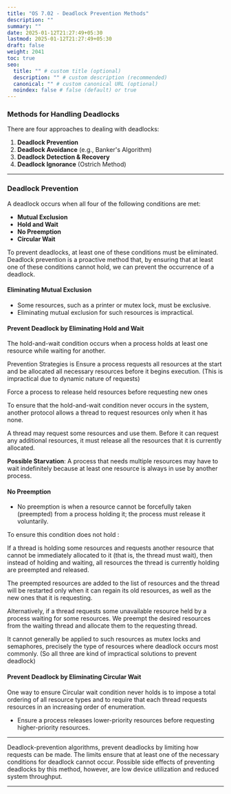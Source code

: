 ```yaml
---
title: "OS 7.02 - Deadlock Prevention Methods"
description: ""
summary: ""
date: 2025-01-12T21:27:49+05:30
lastmod: 2025-01-12T21:27:49+05:30
draft: false
weight: 2041
toc: true
seo:
  title: "" # custom title (optional)
  description: "" # custom description (recommended)
  canonical: "" # custom canonical URL (optional)
  noindex: false # false (default) or true
---
```



### Methods for Handling Deadlocks

There are four approaches to dealing with deadlocks:

1. **Deadlock Prevention**
2. **Deadlock Avoidance** (e.g., Banker's Algorithm)
3. **Deadlock Detection & Recovery**
4. **Deadlock Ignorance** (Ostrich Method)

---

### Deadlock Prevention

A deadlock occurs when all four of the following conditions are met:

- **Mutual Exclusion**
- **Hold and Wait**
- **No Preemption**
- **Circular Wait**

To prevent deadlocks, at least one of these conditions must be eliminated.
Deadlock prevention is a proactive method that, by ensuring that at least one of these conditions cannot hold, we can prevent the occurrence of a deadlock.

#### Eliminating Mutual Exclusion

- Some resources, such as a printer or mutex lock, must be exclusive.
- Eliminating mutual exclusion for such resources is impractical.

#### Prevent Deadlock by Eliminating Hold and Wait

The hold-and-wait condition occurs when a process holds at least one resource while waiting for another.

Prevention Strategies is Ensure a process requests all resources at the start and be allocated all necessary resources before it begins execution. (This is impractical due to dynamic nature of requests)

Force a process to release held resources before requesting new ones

To ensure that the hold-and-wait condition never occurs in the system, another protocol allows a thread to request resources only when it has none. 

A thread may request some resources and use them. Before it can request any additional resources, it must release all the resources that it is currently allocated. 

**Possible Starvation**: A process that needs multiple resources may have to wait indefinitely because at least one resource is always in use by another process.

#### No Preemption

- No preemption is when a resource cannot be forcefully taken (preempted) from a process holding it; the process must release it voluntarily.

To ensure this condition does not hold :     

If a thread is holding some resources and requests another resource that cannot be immediately allocated to it (that is, the thread must wait), then instead of holding and waiting, all resources the thread is currently holding are preempted and released.

The preempted resources are added to the list of resources and the thread will be restarted only when it can regain its old resources, as well as the new ones that it is requesting.

Alternatively, if a thread requests some unavailable resource held by a process waiting for some resources. We preempt the desired resources from the waiting thread and allocate them to the requesting thread.

It cannot generally be applied to such resources as mutex locks and semaphores, precisely the type of resources where deadlock occurs most commonly.
(So all three are kind of impractical solutions to prevent deadlock)

#### Prevent Deadlock by Eliminating Circular Wait

One way to ensure Circular wait condition never holds is to impose a total ordering of all resource types and to require that each thread requests resources in an increasing order of enumeration.

- Ensure a process releases lower-priority resources before requesting higher-priority resources.


____

Deadlock-prevention algorithms, prevent deadlocks by limiting how requests can be made. The limits ensure that at least one of the necessary conditions for deadlock cannot occur. Possible side effects
of preventing deadlocks by this method, however, are low device utilization and reduced system throughput.

____
